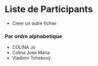 # Liste de Participants

+ Creer un autre fichier

### Par ordre alphabetique

- COLINA Jo
- Colina Jose Maria
- Vladimir Tchekovy
